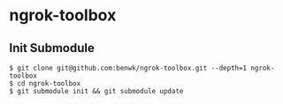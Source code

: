 # ngrok-toolbox

## Init Submodule

```shell
$ git clone git@github.com:benwk/ngrok-toolbox.git --depth=1 ngrok-toolbox
$ cd ngrok-toolbox
$ git submodule init && git submodule update
```